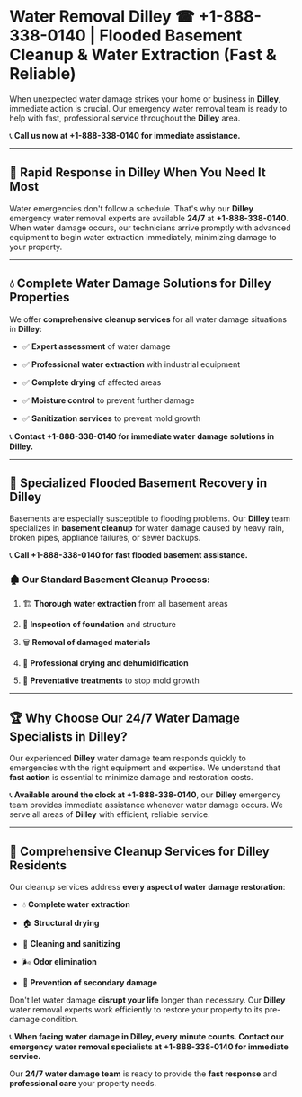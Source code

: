 # Water Removal Dilley ☎ +1-888-338-0140 | Flooded Basement Cleanup & Water Extraction (Fast & Reliable)

When unexpected water damage strikes your home or business in **Dilley**, immediate action is crucial. Our emergency water removal team is ready to help with fast, professional service throughout the **Dilley** area. 

📞 **Call us now at +1-888-338-0140 for immediate assistance.**
---
## 🚀 Rapid Response in Dilley When You Need It Most
Water emergencies don't follow a schedule. That's why our **Dilley** emergency water removal experts are available **24/7** at **+1-888-338-0140**. When water damage occurs, our technicians arrive promptly with advanced equipment to begin water extraction immediately, minimizing damage to your property.
---
## 💧 Complete Water Damage Solutions for Dilley Properties
We offer **comprehensive cleanup services** for all water damage situations in **Dilley**:
- ✅ **Expert assessment** of water damage  
- ✅ **Professional water extraction** with industrial equipment  
- ✅ **Complete drying** of affected areas  
- ✅ **Moisture control** to prevent further damage  
- ✅ **Sanitization services** to prevent mold growth  
📞 **Contact +1-888-338-0140 for immediate water damage solutions in Dilley.**
---
## 🌊 Specialized Flooded Basement Recovery in Dilley
Basements are especially susceptible to flooding problems. Our **Dilley** team specializes in **basement cleanup** for water damage caused by heavy rain, broken pipes, appliance failures, or sewer backups. 
📞 **Call +1-888-338-0140 for fast flooded basement assistance.**
### 🏚️ Our Standard Basement Cleanup Process:
1. 🏗️ **Thorough water extraction** from all basement areas  
2. 🔎 **Inspection of foundation** and structure  
3. 🗑️ **Removal of damaged materials**  
4. 💨 **Professional drying and dehumidification**  
5. 🚫 **Preventative treatments** to stop mold growth  
---
## 🏆 Why Choose Our 24/7 Water Damage Specialists in Dilley?
Our experienced **Dilley** water damage team responds quickly to emergencies with the right equipment and expertise. We understand that **fast action** is essential to minimize damage and restoration costs.
📞 **Available around the clock at +1-888-338-0140**, our **Dilley** emergency team provides immediate assistance whenever water damage occurs. We serve all areas of **Dilley** with efficient, reliable service.
---
## 🧹 Comprehensive Cleanup Services for Dilley Residents
Our cleanup services address **every aspect of water damage restoration**:
- 💧 **Complete water extraction**  
- 🏠 **Structural drying**  
- 🧼 **Cleaning and sanitizing**  
- 🌬️ **Odor elimination**  
- 🚫 **Prevention of secondary damage**  
Don't let water damage **disrupt your life** longer than necessary. Our **Dilley** water removal experts work efficiently to restore your property to its pre-damage condition.
📞 **When facing water damage in Dilley, every minute counts. Contact our emergency water removal specialists at +1-888-338-0140 for immediate service.**
Our **24/7 water damage team** is ready to provide the **fast response** and **professional care** your property needs.
